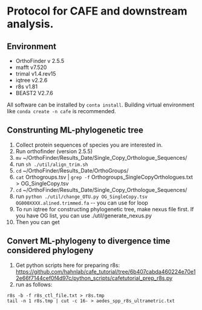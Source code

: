 # Protocol for CAFE and downstream analysis.
## Environment
- OrthoFinder v 2.5.5
- mafft v7.520
- trimal v1.4.rev15
- iqtree v2.2.6
- r8s v1.81
- BEAST2 V2.7.6

All software can be installed by `conta install`. Building virtual environment like `conda create -n cafe` is recommended.

## Construnting ML-phylogenetic tree
1. Collect protein sequences of species you are interested in.
2. Run orthofinder (version 2.5.5)
3. `mv` ~/OrthoFinder/Results_Date/Single_Copy_Orthologue_Sequences/
4. run `sh ./util/align_trim.sh`
5. `cd` ~/OrthoFinder/Results_Date/OrthoGroups/
6. `cat` Orthogroups.tsv | `grep -f` Orthogroups_SingleCopyOrthologues.txt > OG_SingleCopy.tsv
7. `cd` ~/OrthoFinder/Results_Date/Single_Copy_Orthologue_Sequences/
8. run `python ./util/change_OTU.py OG_SingleCopy.tsv OG000XXXX.alined.trimmed.fa` -- you can use for loop
9. To run iqtree for constructing phylogenetic tree, make nexus file first. If you have OG list, you can use ./util/generate_nexus.py
10. Then you can get

## Convert ML-phylogeny to divergence time considered phylogeny
1. Get python scripts here for preparing r8s: https://github.com/hahnlab/cafe_tutorial/tree/6b407cabda460224e70e12e66f7144cef0f4d97c/python_scripts/cafetutorial_prep_r8s.py
2. run as follows:
```
r8s -b -f r8s_ctl_file.txt > r8s.tmp
tail -n 1 r8s.tmp | cut -c 16- > aedes_spp_r8s_ultrametric.txt
```
